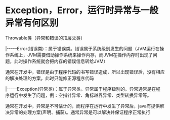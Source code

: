 # Exception，Error，运行时异常与一般异常有何区别

Throwable类（异常和错误的顶层父类）

 \|-----Error\(错误类\)：属于错误类。错误属于系统级别发生的问题（JVM运行在操作系统上，JVM需要借助操作系统来操作内存，而JVM在操作内存时出现了问题，此时操作系统就会把内存的错误信息转给JVM）

通常在开发中，错误是由于程序代码的书写错误造成，所以出现错误后，没有相应的解决处理的方案。此时只能修正源程序代码

 \|-----Exception\(异常类\)：属于异常类。异常属于程序级别的。异常通常是在程序运行中发生了问题，例：空指针异常、角标越界异常、类型转换异常等。

通常在开发中，异常是不可估计的，而程序在运行中发生了异常后，java有提供解决异常的处理方案\(声明、捕获\)。通常异常是可以解决并保证程序正常执行

